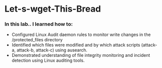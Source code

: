 # Let-s-wget-This-Bread

### In this lab.. I learned how to: 

- Configured Linux Audit daemon rules to monitor write changes in the /protected_files directory
- Identified which files were modified and by which attack scripts (attack-a, attack-b, attack-c) using ausearch.
- Demonstrated understanding of file integrity monitoring and incident detection using Linux auditing tools.
